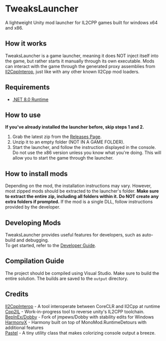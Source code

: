 # TweaksLauncher
A lightweight Unity mod launcher for IL2CPP games built for windows x64 and x86.

## How it works
TweaksLauncher is a game launcher, meaning it does NOT inject itself into the game, but rather starts it manually through its own executable.
Mods can interact with the game through the generated proxy assemblies from [Il2CppInterop](https://github.com/BepInEx/Il2CppInterop), just like with any other known Il2Cpp mod loaders.

## Requirements
- [.NET 8.0 Runtime](https://dotnet.microsoft.com/en-us/download/dotnet/thank-you/runtime-8.0.3-windows-x64-installer)

## How to use
**If you've already installed the launcher before, skip steps 1 and 2.**
1. Grab the latest zip from the [Releases Page](https://github.com/slxdy/TweaksLauncher/releases).
2. Unzip it to an empty folder (NOT IN A GAME FOLDER).
3. Start the launcher, and follow the instruction displayed in the console. Do not use the x86 version unless you know what you're doing. This will allow you to start the game through the launcher.

## How to install mods
Depending on the mod, the installation instructions may vary. However, most zipped mods should be extracted to the launcher's folder. **Make sure to extract the entire zip, including all folders within it. Do NOT create any extra folders if prompted.** If the mod is a single DLL, follow instructions provided by the developer.

## Developing Mods
TweaksLauncher provides useful features for developers, such as auto-build and debugging.<br>
To get started, refer to the [Developer Guide](Guides/DeveloperGuide.md).

## Compilation Guide
The project should be compiled using Visual Studio. Make sure to build the entire solution. The builds are saved to the `output` directory.

## Credits
[Il2CppInterop](https://github.com/BepInEx/Il2CppInterop) - A tool interoperate between CoreCLR and Il2Cpp at runtime<br>
[Cpp2IL](https://github.com/SamboyCoding/Cpp2IL) - Work-in-progress tool to reverse unity's IL2CPP toolchain.<br>
[BepInEx/Dobby](https://github.com/BepInEx/Dobby) - Fork of jmpews/Dobby with stability edits for Windows<br>
[HarmonyX](https://github.com/BepInEx/HarmonyX) - Harmony built on top of MonoMod.RuntimeDetours with additional features<br>
[Pastel](https://github.com/silkfire/Pastel) - A tiny utility class that makes colorizing console output a breeze.
